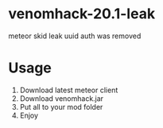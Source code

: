 # venomhack-20.1-leak
meteor skid leak
uuid auth was removed

# Usage
1. Download latest meteor client
2. Download venomhack.jar
3. Put all to your mod folder
4. Enjoy
